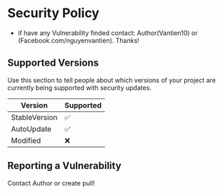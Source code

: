 # Security Policy

+ if have any Vulnerability finded contact: Author(Vantien10) or (Facebook.com/nguyenvantien). Thanks!

## Supported Versions

Use this section to tell people about which versions of your project are
currently being supported with security updates.

| Version | Supported          |
| ------- | ------------------ |
| StableVersion | :white_check_mark: |
| AutoUpdate | :white_check_mark:|
| Modified | :x:

## Reporting a Vulnerability

Contact Author or create pull!
